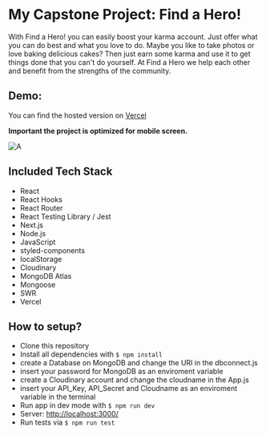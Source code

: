 ![]()

# My Capstone Project: Find a Hero!

With Find a Hero! you can easily boost your karma account. Just offer what you can do best and what you love to do. Maybe you like to take photos or love baking delicious cakes? Then just earn some karma and use it to get things done that you can't do yourself. At Find a Hero we help each other and benefit from the strengths of the community.


## Demo:

You can find the hosted version on [Vercel](https://capstone-project-find-a-hero.vercel.app)

**Important the project is optimized for mobile screen.**

![A]()

## Included Tech Stack

- React
- React Hooks
- React Router
- React Testing Library / Jest
- Next.js 
- Node.js 
- JavaScript
- styled-components
- localStorage
- Cloudinary
- MongoDB Atlas
- Mongoose
- SWR
- Vercel

## How to setup?

- Clone this repository
- Install all dependencies with `$ npm install`
- create a Database on MongoDB and change the URI in the dbconnect.js 
- insert your password for MongoDB as an enviroment variable
- create a Cloudinary account and change the cloudname in the App.js 
- insert your API_Key, API_Secret and Cloudname as an enviroment variable in the terminal
- Run app in dev mode with `$ npm run dev`
- Server: [http://localhost:3000/](http://localhost:3000/)
- Run tests via `$ npm run test`
